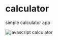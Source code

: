 # calculator
simple calculator app

![javascript calculator](https://github.com/Teason16/calculator/assets/77451519/9b572806-19a8-4dc1-b03c-1e65693cafb5)
